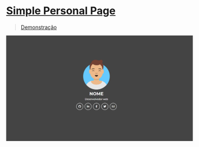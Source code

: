# [Simple Personal Page](https://lucasflorence.com.br/)
> [Demonstração](https://lucasflorence.com.br/)

![Screenshot](./screenshot.PNG)
